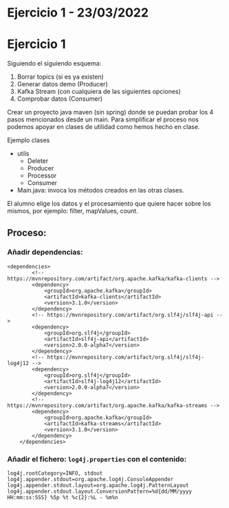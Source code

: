 # Ejercicio 1 - 23/03/2022

# Ejercicio 1

Siguiendo el siguiendo esquema:

1. Borrar topics (si es ya existen)
2. Generar datos demo (Producer)
3. Kafka Stream (con cualquiera de las siguientes opciones)
4. Comprobar datos (Consumer)

Crear un proyecto java maven (sin spring) donde se puedan probar los 4 pasos mencionados desde un main. Para simplificar el proceso nos podemos apoyar en clases de utilidad como hemos hecho en clase.

Ejemplo clases

* utils
    * Deleter
    * Producer
    * Processor
    * Consumer
* Main.java: invoca los métodos creados en las otras clases.

El alumno elige los datos y el procesamiento que quiere hacer sobre los mismos, por ejemplo: filter, mapValues, count.

## Proceso:
### Añadir dependencias:
```shell
<dependencies>
        <!-- https://mvnrepository.com/artifact/org.apache.kafka/kafka-clients -->
        <dependency>
            <groupId>org.apache.kafka</groupId>
            <artifactId>kafka-clients</artifactId>
            <version>3.1.0</version>
        </dependency>
        <!-- https://mvnrepository.com/artifact/org.slf4j/slf4j-api -->
        <dependency>
            <groupId>org.slf4j</groupId>
            <artifactId>slf4j-api</artifactId>
            <version>2.0.0-alpha7</version>
        </dependency>
        <!-- https://mvnrepository.com/artifact/org.slf4j/slf4j-log4j12 -->
        <dependency>
            <groupId>org.slf4j</groupId>
            <artifactId>slf4j-log4j12</artifactId>
            <version>2.0.0-alpha7</version>
        </dependency>
        <!-- https://mvnrepository.com/artifact/org.apache.kafka/kafka-streams -->
        <dependency>
            <groupId>org.apache.kafka</groupId>
            <artifactId>kafka-streams</artifactId>
            <version>3.1.0</version>
        </dependency>
    </dependencies>
```

### Añadir el fichero: `log4j.properties` con el contenido:
```shell
log4j.rootCategory=INFO, stdout
log4j.appender.stdout=org.apache.log4j.ConsoleAppender
log4j.appender.stdout.layout=org.apache.log4j.PatternLayout
log4j.appender.stdout.layout.ConversionPattern=%d{dd/MM/yyyy HH:mm:ss:SSS} %5p %t %c{2}:%L - %m%n
```
